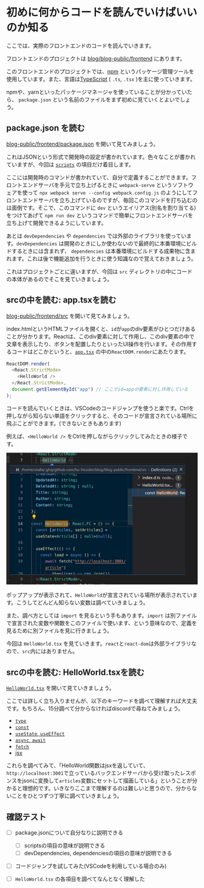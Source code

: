 # 初めに何からコードを読んでいけばいいのか知る

ここでは、実際のフロントエンドのコードを読んでいきます。

フロントエンドのプロジェクトは [blog/blog-public/frontend](https://github.com/hu-hicoder/blog/tree/handson/blog-public/frontend) にあります。

このフロントエンドのプロジェクトでは、[npm](https://www.npmjs.com/) というパッケージ管理ツールを使用しています。また、言語は[TypeScript](https://github.com/microsoft/TypeScript) ( `.ts`, `.tsx` )を主に使っていきます。

npmや、yarnといったパッケージマネージャを使っていることが分かっていたら、 `package.json` という名前のファイルをまず初めに見ていくとよいでしょう。

## package.json を読む

[blog-public/frontend/package.json](https://github.com/hu-hicoder/blog/blob/handson/blog-public/frontend/package.json) を開いて見てみましょう。

これはJSONという形式で開発時の設定が書かれています。色々なことが書かれていますが、今回は [`scripts`](https://github.com/hu-hicoder/blog/blob/8c46b2c1abe519114d9ade779042fc8cc0fe5a78/blog-public/frontend/package.json#L6-L8) の項目だけ着目します。

ここには開発時のコマンドが書かれていて、自分で定義することができます。フロントエンドサーバを手元で立ち上げるときに `webpack-serve` というソフトウェアを使って `npx webpack serve --config webpack.config.js` のようにしてフロントエンドサーバを立ち上げているのですが、毎回このコマンドを打ち込むのは面倒です。そこで、このコマンドに `dev` というエイリアス(別名を割り当てる)をつけてあげて `npm run dev` というコマンドで簡単にフロントエンドサーバを立ち上げて開発できるようにしています。

あとは `devDependencies` や `dependencies` では外部のライブラリを使っています。`devDependencies` は開発のときにしか使わないので最終的に本番環境にビルドするときには含まれず、 `dependencies` は本番環境にビルドする成果物に含まれます。これは後で機能追加を行うときに使う知識なので覚えておきましょう。

これはプロジェクトごとに違いますが、今回は `src` ディレクトリの中にコードの本体があるのでそこを見ていきましょう。

## srcの中を読む: app.tsxを読む

[blog-public/frontend/src](https://github.com/hu-hicoder/blog/tree/handson/blog-public/frontend/src) を開いて見てみましょう。

index.htmlというHTMLファイルを開くと、`id`が`app`のdiv要素がひとつだけあることが分かります。Reactは、このdiv要素に対して作用し、このdiv要素の中で文章を表示したり、ボタンを配置したりといったUI操作を行います。その作用するコードはどこかというと、[`app.tsx`](https://github.com/hu-hicoder/blog/blob/handson/blog-public/frontend/src/app.tsx) の中の`ReactDOM.render`にあたります。

```ts
ReactDOM.render(
  <React.StrictMode>
    <HelloWorld />
  </React.StrictMode>,
  document.getElementById("app") // ここでid=appの要素に対し作用している
);
```

コードを読んでいくときは、VSCodeのコードジャンプを使うと楽です。Ctrlを押しながら知らない単語をクリックすると、そのコードが宣言されている場所に飛ぶことができます。(できないときもあります)

例えば、`<HelloWorld />` をCtrlを押しながらクリックしてみたときの様子です。

![image-6](./img/image-6.jpg)

ポップアップが表示されて、`HelloWorld`が宣言されている場所が表示されています。こうしてどんどん知らない変数は調べていきましょう。

また、調べ方としては `import` を見るという手もあります。`import` は別ファイルで宣言された変数や関数をこのファイルで使います、という意味なので、定義を見るために別ファイルを見に行きましょう。

今回は `HelloWorld.tsx` を見ていきます。`react`と`react-dom`は外部ライブラリなので、`src`内にはありません。

## srcの中を読む: HelloWorld.tsxを読む

[`HelloWorld.tsx`](https://github.com/hu-hicoder/blog/blob/handson/blog-public/frontend/src/HelloWorld.tsx) を開いて見ていきましょう。

ここでは詳しく立ち入りませんが、以下のキーワードを調べて理解すれば大丈夫です。もちろん、15分調べて分からなければdiscordで尋ねてみましょう。

- [`type`](https://typescript-jp.gitbook.io/deep-dive/type-system#eiriasutype-alias)
- [`const`](https://developer.mozilla.org/ja/docs/Web/JavaScript/Reference/Statements/const)
- [`useState`, `useEffect`](https://ja.reactjs.org/docs/hooks-intro.html)
- [`async`, `await`](https://developer.mozilla.org/ja/docs/Web/JavaScript/Reference/Statements/async_function)
- [`fetch`](https://developer.mozilla.org/ja/docs/Web/API/Fetch_API/Using_Fetch)
- [jsx](https://ja.reactjs.org/docs/introducing-jsx.html)

これらを調べてみて、「HelloWorld関数はjsxを返していて、`http://localhost:3001`で立っているバックエンドサーバから受け取ったレスポンスをjsonに変換して`articles`変数にセットして描画している」ということが分かると理想的です。いきなりここまで理解するのは難しいと思うので、分からないことをひとつずつ丁寧に調べていきましょう。

## 確認テスト
- [ ] package.jsonについて自分なりに説明できる
  - [ ] scriptsの項目の意味が説明できる
  - [ ] devDependencies, dependenciesの項目の意味が説明できる
- [ ] コードジャンプを試してみた(VSCodeを利用している場合のみ)
- [ ] `HelloWorld.tsx` の各項目を調べてなんとなく理解した

